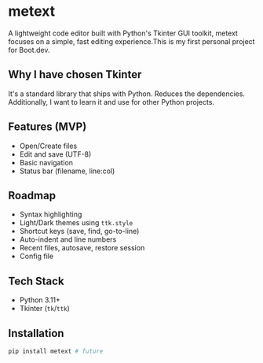 # metext

A lightweight code editor built with Python's Tkinter GUI toolkit, metext focuses on a simple, fast editing experience.This is my first personal project for Boot.dev.

## Why I have chosen Tkinter

It's a standard library that ships with Python. Reduces the dependencies. Additionally, I want to learn it and use for other Python projects.

## Features (MVP) 
- Open/Create files
- Edit and save (UTF-8)
- Basic navigation
- Status bar (filename, line:col)

## Roadmap
- Syntax highlighting
- Light/Dark themes using `ttk.style`
- Shortcut keys (save, find, go-to-line)
- Auto-indent and line numbers
- Recent files, autosave, restore session
- Config file

## Tech Stack
- Python 3.11+
- Tkinter (`tk`/`ttk`)

## Installation
```bash
pip install metext # future 
